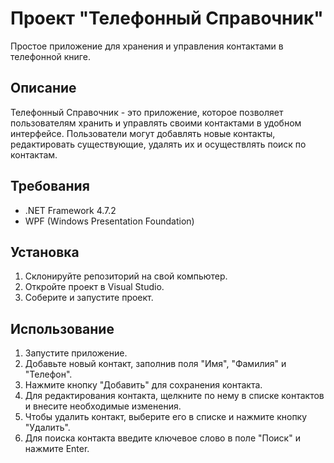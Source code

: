 # Проект "Телефонный Справочник"

Простое приложение для хранения и управления контактами в телефонной книге.

## Описание

Телефонный Справочник - это приложение, которое позволяет пользователям хранить и управлять своими контактами в удобном интерфейсе. Пользователи могут добавлять новые контакты, редактировать существующие, удалять их и осуществлять поиск по контактам.

## Требования

- .NET Framework 4.7.2
- WPF (Windows Presentation Foundation)

## Установка

1. Склонируйте репозиторий на свой компьютер.
2. Откройте проект в Visual Studio.
3. Соберите и запустите проект.

## Использование

1. Запустите приложение.
2. Добавьте новый контакт, заполнив поля "Имя", "Фамилия" и "Телефон".
3. Нажмите кнопку "Добавить" для сохранения контакта.
4. Для редактирования контакта, щелкните по нему в списке контактов и внесите необходимые изменения.
5. Чтобы удалить контакт, выберите его в списке и нажмите кнопку "Удалить".
6. Для поиска контакта введите ключевое слово в поле "Поиск" и нажмите Enter.
